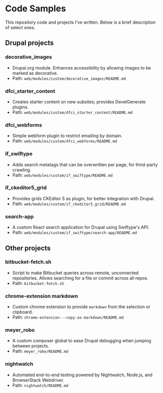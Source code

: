 # Code Samples

This repository code and projects I've written. Below is a brief description of select ones.

## Drupal projects

### decorative_images
- Drupal.org module. Enhances accessibility by allowing images to be marked as decorative.
- Path: `web/modules/custom/decorative_images/README.md`

### dfci_starter_content
- Creates starter content on new subsites; provides DevelGenerate plugins.
- Path: `web/modules/custom/dfci_starter_content/README.md`

### dfci_webforms
- Simple webform plugin to restrict emailing by domain.
- Path: `web/modules/custom/dfci_webforms/README.md`

### if_swiftype
- Adds search metatags that can be overwritten per page, for third-party crawling.
- Path: `web/modules/custom/if_swiftype/README.md`

### if_ckeditor5_grid
- Provides grids CKEditor 5 as plugin, for better integration with Drupal.
- Path: `web/modules/custom/if_ckeditor5_grid/README.md`

### search-app
- A custom React search application for Drupal using Swiftype's API.
- Path: `web/modules/custom/if_swiftype/search-app/README.md`

## Other projects

### bitbucket-fetch.sh
- Script to make Bitbucket queries across remote, unconnected repositories. Allows searching for a file or commit across all repos.
- Path: `bitbucket-fetch.sh`

### chrome-extension markdown
- Custom chrome extension to provide `markdown` from the selection or clipboard.
- Path: `chrome-extension---copy-as-markdown/README.md`

### meyer_robo
- A custom composer global to ease Drupal debugging when jumping between projects.
- Path: `meyer_robo/README.md`

### nightwatch
- Automated end-to-end testing powered by Nightwatch, Node.js, and BrowserStack Webdriver.
- Path: `nightwatch/README.md`
